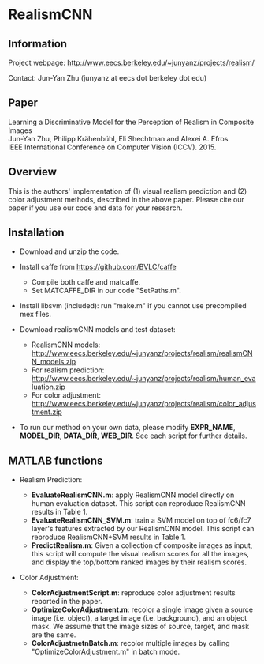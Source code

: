 # RealismCNN
## Information
Project webpage: http://www.eecs.berkeley.edu/~junyanz/projects/realism/

Contact: Jun-Yan Zhu (junyanz at eecs dot berkeley dot edu)


## Paper
Learning a Discriminative Model for the Perception of Realism in Composite Images  
Jun-Yan Zhu, Philipp Krähenbühl, Eli Shechtman and Alexei A. Efros  
IEEE International Conference on Computer Vision (ICCV). 2015.  


## Overview
This is the authors' implementation of (1) visual realism prediction and (2) color adjustment methods, described in the above paper. Please cite our paper if you use our code and data for your research.


## Installation
* Download and unzip the code.

* Install caffe from https://github.com/BVLC/caffe
  - Compile both caffe and matcaffe.
  - Set MATCAFFE_DIR in our code "SetPaths.m".

* Install libsvm (included): run "make.m" if you cannot use precompiled mex files.

* Download realismCNN models and test dataset:
  - RealismCNN models: http://www.eecs.berkeley.edu/~junyanz/projects/realism/realismCNN_models.zip    
  - For realism prediction: http://www.eecs.berkeley.edu/~junyanz/projects/realism/human_evaluation.zip  
  - For color adjustment: http://www.eecs.berkeley.edu/~junyanz/projects/realism/color_adjustment.zip  

* To run our method on your own data, please modify **EXPR_NAME**, **MODEL_DIR**, **DATA_DIR**, **WEB_DIR**. See each script for further details.


## MATLAB functions
* Realism Prediction:
  - **EvaluateRealismCNN.m**: apply RealismCNN model directly on human evaluation dataset. This script can reproduce RealismCNN results in Table 1.
  - **EvaluateRealismCNN_SVM.m**: train a SVM model on top of fc6/fc7 layer's features extracted by our RealismCNN model. This script can reproduce RealismCNN+SVM results in Table 1.
  - **PredictRealism.m**: Given a collection of composite images as input, this script will compute the visual realism scores for all the images, and display the top/bottom ranked images by their realism scores.

* Color Adjustment:
  - **ColorAdjustmentScript.m**: reproduce color adjustment results reported in the paper.
  - **OptimizeColorAdjustment.m**: recolor a single image given a source image (i.e. object), a target image (i.e. background), and an object mask. We assume that the image sizes of source, target, and mask are the same.
  - **ColorAdjustmetnBatch.m**: recolor multiple images by calling "OptimizeColorAdjustment.m" in batch mode.
